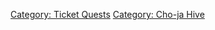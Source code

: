 [Category: Ticket Quests](Category:_Ticket_Quests "wikilink") [Category:
Cho-ja Hive](Category:_Cho-ja_Hive "wikilink")
